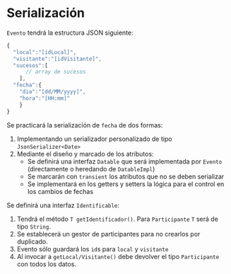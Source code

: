 # Serialización

`Evento` tendrá la estructura JSON siguiente:
```javascript
{
  "local":"[idLocal]",
  "visitante":"[idVisitante]",
  "sucesos":[
      // array de sucesos
    ],
  "fecha":{
    "dia":"[dd/MM/yyyy]",
    "hora":"[HH:mm]"
    }
}
```

Se practicará la serialización de `fecha` de dos formas:
1. Implementando un serializador personalizado de tipo `JsonSerializer<Date>`
1. Mediante el diseño y marcado de los atributos:
   * Se definirá una interfaz `Datable` que será implementada por `Evento` (directamente o heredando de `DatableImpl`)
   * Se marcarán con `transient` los atributos que no se deben serializar
   * Se implementará en los getters y setters la lógica para el control en los cambios de fechas

Se definirá una interfaz `Identificable`:
1. Tendrá el método `T getIdentificador()`. Para `Participante` `T` será de tipo `String`.
1. Se establecerá un gestor de participantes para no crearlos por duplicado.
1. Evento sólo guardará los `id`s para `local` y `visitante`
1. Al invocar a `getLocal/Visitante()` debe devolver el tipo `Participante` con todos los datos.
